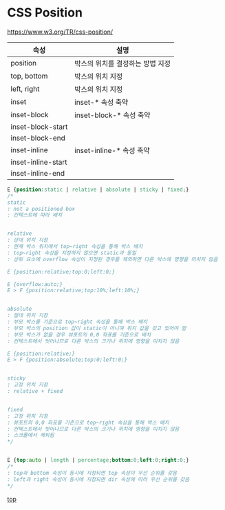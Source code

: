 # CSS Position

https://www.w3.org/TR/css-position/


속성 | 설명
---|---
position    | 박스의 위치를 결정하는 방법 지정  
top, bottom | 박스의 위치 지정
left, right | 박스의 위치 지정
inset       | inset-* 속성 축약
inset-block | inset-block-* 속성 축약
inset-block-start  |
inset-block-end    |
inset-inline       | inset-inline-* 속성 축약
inset-inline-start |
inset-inline-end   |


```css
E {position:static | relative | absolute | sticky | fixed;}
/*
static
: not a positioned box
: 컨텍스트에 따라 배치


relative
: 상대 위치 지정
: 현재 박스 위치에서 top~right 속성을 통해 박스 배치
: top~right 속성을 지정하지 않으면 static과 동일
: 상위 요소에 overflow 속성이 지정된 경우를 제외하면 다른 박스에 영향을 미치지 않음

E {position:relative;top:0;left:0;}

E {overflow:auto;}
E > F {position:relative;top:10%;left:10%;}


absolute
: 절대 위치 지정
: 부모 박스를 기준으로 top~right 속성을 통해 박스 배치  
: 부모 박스의 position 값이 static이 아니며 위치 값을 갖고 있어야 함  
: 부모 박스가 없을 경우 뷰포트의 0,0 좌표를 기준으로 배치
: 컨텍스트에서 벗어나므로 다른 박스의 크기나 위치에 영향을 미치지 않음  

E {position:relative;}
E > F {position:absolute;top:0;left:0;}


sticky
: 고정 위치 지정
: relative + fixed


fixed
: 고정 위치 지정
: 뷰포트의 0,0 좌표를 기준으로 top~right 속성을 통해 박스 배치  
: 컨텍스트에서 벗어나므로 다른 박스의 크기나 위치에 영향을 미치지 않음
: 스크롤에서 제외됨
*/


E {top:auto | length | percentage;bottom:0;left:0;right:0;}
/*
: top과 bottom 속성이 동시에 지정되면 top 속성이 우선 순위를 갖음
: left과 right 속성이 동시에 지정되면 dir 속성에 따라 우선 순위를 갖음
*/
```



[top](#)
